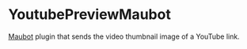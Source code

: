 # YoutubePreviewMaubot

[Maubot](https://github.com/maubot/maubot) plugin that sends the video thumbnail image of a YouTube link.
